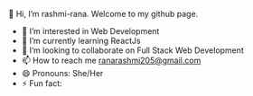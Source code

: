 👋 Hi, I’m rashmi-rana. Welcome to my github page.
- 👀 I’m interested in Web Development
- 🌱 I’m currently learning ReactJs
- 💞️ I’m looking to collaborate on Full Stack Web Development
- 📫 How to reach me ranarashmi205@gmail.com
- 😄 Pronouns: She/Her
- ⚡ Fun fact: 

